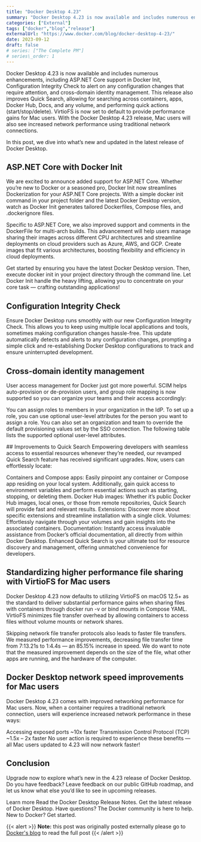 ```yaml
---
title: "Docker Desktop 4.23"
summary: "Docker Desktop 4.23 is now available and includes numerous enhancements, including ASP.NET Core support in Docker Init, Configuration Integrity Check to alert on any configuration changes that require attention, and cross-domain identity management. "
categories: ["External"]
tags: ["docker","blog","release"]
externalUrl: "https://www.docker.com/blog/docker-desktop-4-23/"
date: 2023-09-12
draft: false
# series: ["The Complete PM"]
# series\_order: 1
---
```


Docker Desktop 4.23 is now available and includes numerous enhancements, including ASP.NET Core support in Docker Init, Configuration Integrity Check to alert on any configuration changes that require attention, and cross-domain identity management. This release also improves Quick Search, allowing for searching across containers, apps, Docker Hub, Docs, and any volume, and performing quick actions (start/stop/delete). VirtioFS is now set to default to provide performance gains for Mac users. With the Docker Desktop 4.23 release, Mac users will also see increased network performance using traditional network connections. 

In this post, we dive into what’s new and updated in the latest release of Docker Desktop.

## ASP.NET Core with Docker Init
We are excited to announce added support for ASP.NET Core. Whether you’re new to Docker or a seasoned pro, Docker Init now streamlines Dockerization for your ASP.NET Core projects. With a simple docker init command in your project folder and the latest Docker Desktop version, watch as Docker Init generates tailored Dockerfiles, Compose files, and .dockerignore files.

Specific to ASP.NET Core, we also improved support and comments in the DockerFile for multi-arch builds. This advancement will help users manage sharing their images across different CPU architectures and streamline deployments on cloud providers such as Azure, AWS, and GCP. Create images that fit various architectures, boosting flexibility and efficiency in cloud deployments.

Get started by ensuring you have the latest Docker Desktop version. Then, execute docker init in your project directory through the command line. Let Docker Init handle the heavy lifting, allowing you to concentrate on your core task — crafting outstanding applications!

## Configuration Integrity Check
Ensure Docker Desktop runs smoothly with our new Configuration Integrity Check. This allows you to keep using multiple local applications and tools, sometimes making configuration changes hassle-free. This update automatically detects and alerts to any configuration changes, prompting a simple click and re-establishing Docker Desktop configurations to track and ensure uninterrupted development.


## Cross-domain identity management 
User access management for Docker just got more powerful. SCIM helps auto-provision or de-provision users, and group role mapping is now supported so you can organize your teams and their access accordingly: 

You can assign roles to members in your organization in the IdP. To set up a role, you can use optional user-level attributes for the person you want to assign a role. 
You can also set an organization and team to override the default provisioning values set by the SSO connection.
The following table lists the supported optional user-level attributes.

## Improvements to Quick Search 
Empowering developers with seamless access to essential resources whenever they’re needed, our revamped Quick Search feature has received significant upgrades. Now, users can effortlessly locate:

Containers and Compose apps: Easily pinpoint any container or Compose app residing on your local system. Additionally, gain quick access to environment variables and perform essential actions such as starting, stopping, or deleting them.
Docker Hub images: Whether it’s public Docker Hub images, local ones, or those from remote repositories, Quick Search will provide fast and relevant results.
Extensions: Discover more about specific extensions and streamline installation with a single click.
Volumes: Effortlessly navigate through your volumes and gain insights into the associated containers.
Documentation: Instantly access invaluable assistance from Docker’s official documentation, all directly from within Docker Desktop.
Enhanced Quick Search is your ultimate tool for resource discovery and management, offering unmatched convenience for developers.

## Standardizing higher performance file sharing with VirtioFS for Mac users
Docker Desktop 4.23 now defaults to utilizing VirtioFS on macOS 12.5+ as the standard to deliver substantial performance gains when sharing files with containers through docker run -v or bind mounts in Compose YAML. VirtioFS minimizes file transfer overhead by allowing containers to access files without volume mounts or network shares.

Skipping network file transfer protocols also leads to faster file transfers. We measured performance improvements, decreasing file transfer time from 7:13.21s to 1:4.4s — an 85.15% increase in speed. We do want to note that the measured improvement depends on the size of the file, what other apps are running, and the hardware of the computer.

## Docker Desktop network speed improvements for Mac users
Docker Desktop 4.23 comes with improved networking performance for Mac users. Now, when a container requires a traditional network connection, users will experience increased network performance in these ways:

Accessing exposed ports ~10x faster
Transmission Control Protocol (TCP)  ~1.5x – 2x faster
No user action is required to experience these benefits — all Mac users updated to 4.23 will now network faster!

## Conclusion
Upgrade now to explore what’s new in the 4.23 release of Docker Desktop. Do you have feedback? Leave feedback on our public GitHub roadmap, and let us know what else you’d like to see in upcoming releases.

Learn more
Read the Docker Desktop Release Notes.
Get the latest release of Docker Desktop.
Have questions? The Docker community is here to help.
New to Docker? Get started.


{{< alert >}}
**Note:** this post was originally posted externally please go to [Docker's blog](https://www.docker.com/blog/docker-desktop-4-23/) to read the full post
{{< /alert >}}

